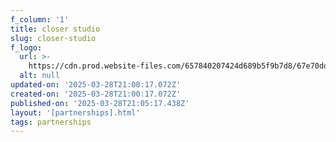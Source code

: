 ```yaml
---
f_column: '1'
title: closer studio
slug: closer-studio
f_logo:
  url: >-
    https://cdn.prod.website-files.com/657840207424d689b5f9b7d8/67e70dd653ba111fccfa5930_logo-closer-studio.svg
  alt: null
updated-on: '2025-03-28T21:00:17.072Z'
created-on: '2025-03-28T21:00:17.072Z'
published-on: '2025-03-28T21:05:17.438Z'
layout: '[partnerships].html'
tags: partnerships
---
```



